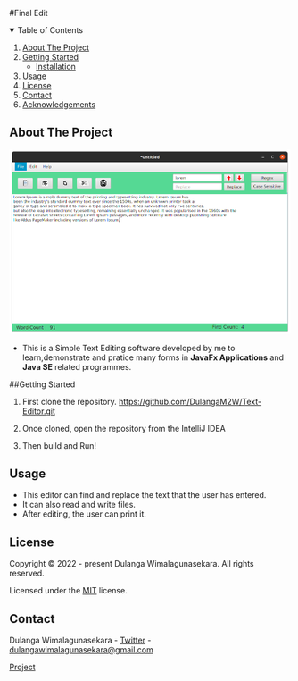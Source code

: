#Final Edit
<details open="open">
  <summary>Table of Contents</summary>
  <ol>
    <li>
      <a href="#about-the-project">About The Project</a>
    </li>
    <li>
      <a href="#getting-started">Getting Started</a>
      <ul>
        <li><a href="#installation">Installation</a></li>
      </ul>
    </li>
    <li><a href="#usage">Usage</a></li>
    <li><a href="#license">License</a></li>
    <li><a href="#contact">Contact</a></li>
    <li><a href="#acknowledgements">Acknowledgements</a></li>
  </ol>
</details>

## About The Project
![](./assets/screen.png)

* This is a Simple Text Editing software developed by me to learn,demonstrate and pratice many forms in **JavaFx Applications** and **Java SE** related programmes.

##Getting Started

1. First clone the repository.
   https://github.com/DulangaM2W/Text-Editor.git

2. Once cloned, open the repository from the IntelliJ IDEA

3. Then build and Run!

## Usage

* This editor can find and replace the text that the user has entered.
* It can also read and write files.
* After editing, the user can print it.

## License

Copyright &copy; 2022 - present Dulanga Wimalagunasekara. All rights reserved.

Licensed under the [MIT](LICENSE) license.


## Contact

Dulanga Wimalagunasekara - [Twitter](https://twitter.com/MalshanDulanga) - dulangawimalagunasekara@gmail.com

[Project](https://github.com/DulangaM2W/Text-Editor.git)





